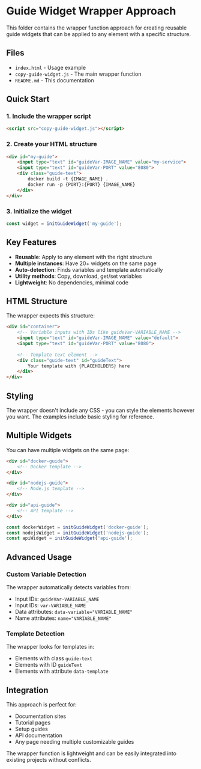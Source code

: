 # Guide Widget Wrapper Approach

This folder contains the wrapper function approach for creating reusable guide widgets that can be applied to any element with a specific structure.

## Files

- `index.html` - Usage example
- `copy-guide-widget.js` - The main wrapper function
- `README.md` - This documentation

## Quick Start

### 1. Include the wrapper script
```html
<script src="copy-guide-widget.js"></script>
```

### 2. Create your HTML structure
```html
<div id="my-guide">
    <input type="text" id="guideVar-IMAGE_NAME" value="my-service">
    <input type="text" id="guideVar-PORT" value="8080">
    <div class="guide-text">
        docker build -t {IMAGE_NAME} .
        docker run -p {PORT}:{PORT} {IMAGE_NAME}
    </div>
</div>
```

### 3. Initialize the widget
```javascript
const widget = initGuideWidget('my-guide');
```

## Key Features

- **Reusable**: Apply to any element with the right structure
- **Multiple instances**: Have 20+ widgets on the same page
- **Auto-detection**: Finds variables and template automatically
- **Utility methods**: Copy, download, get/set variables
- **Lightweight**: No dependencies, minimal code

## HTML Structure

The wrapper expects this structure:

```html
<div id="container">
    <!-- Variable inputs with IDs like guideVar-VARIABLE_NAME -->
    <input type="text" id="guideVar-IMAGE_NAME" value="default">
    <input type="text" id="guideVar-PORT" value="8080">
    
    <!-- Template text element -->
    <div class="guide-text" id="guideText">
        Your template with {PLACEHOLDERS} here
    </div>
</div>
```

## Styling

The wrapper doesn't include any CSS - you can style the elements however you want. The examples include basic styling for reference.

## Multiple Widgets

You can have multiple widgets on the same page:

```html
<div id="docker-guide">
    <!-- Docker template -->
</div>

<div id="nodejs-guide">
    <!-- Node.js template -->
</div>

<div id="api-guide">
    <!-- API template -->
</div>
```

```javascript
const dockerWidget = initGuideWidget('docker-guide');
const nodejsWidget = initGuideWidget('nodejs-guide');
const apiWidget = initGuideWidget('api-guide');
```

## Advanced Usage

### Custom Variable Detection
The wrapper automatically detects variables from:
- Input IDs: `guideVar-VARIABLE_NAME`
- Input IDs: `var-VARIABLE_NAME`
- Data attributes: `data-variable="VARIABLE_NAME"`
- Name attributes: `name="VARIABLE_NAME"`

### Template Detection
The wrapper looks for templates in:
- Elements with class `guide-text`
- Elements with ID `guideText`
- Elements with attribute `data-template`

## Integration

This approach is perfect for:
- Documentation sites
- Tutorial pages
- Setup guides
- API documentation
- Any page needing multiple customizable guides

The wrapper function is lightweight and can be easily integrated into existing projects without conflicts.

